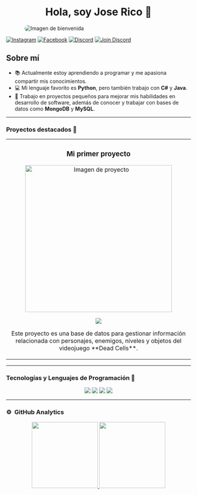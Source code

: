 <div align="center">
  <h1 align="center">Hola, soy Jose Rico 👋</h1>
</div>
<img src="https://drive.google.com/uc?export=view&id=1BNHtR0kNUSSO3wqMbOQ486qmrZ-fpkJI" 
     alt="Imagen de bienvenida" 
     style="display: block; margin: 0 auto; border-radius: 15px; max-width: 80%;">

[![Instagram](https://img.shields.io/badge/-Instagram-E4405F?style=for-the-badge&logo=instagram&logoColor=white)](https://www.instagram.com/richoflucky/profilecard/?igsh=MTh6ZmtxeDR1d2x3eA==)
[![Facebook](https://img.shields.io/badge/-Facebook-1877F2?style=for-the-badge&logo=facebook&logoColor=white)](https://www.facebook.com/richoflucky?mibextid=ZbWKwL)
[![Discord](https://img.shields.io/badge/-Discord-5865F2?style=for-the-badge&logo=discord&logoColor=white)](https://discord.com/users/joserico_)
[![Join Discord](https://img.shields.io/badge/-Join%20my%20Discord-5865F2?style=for-the-badge&logo=discord&logoColor=white)](https://discord.gg/REqSYkHg)

## Sobre mí

- 📚 Actualmente estoy aprendiendo a programar y me apasiona compartir mis conocimientos.
- 💻 Mi lenguaje favorito es **Python**, pero también trabajo con **C#** y **Java**.
- 🚀 Trabajo en proyectos pequeños para mejorar mis habilidades en desarrollo de software, además de conocer y trabajar con bases de datos como **MongoDB** y **MySQL**.

---

### Proyectos destacados 🚀
<table>
<tr>
<td width="100%">
<h3 align="center">Mi primer proyecto</h3>
<div align="center">
<a href="https://github.com/RMJGLUCKY27/DEAD_CELLS-DATABASE" target="_blank">
<img src="https://i.ytimg.com/vi/vYVy0LwaC4E/maxresdefault.jpg" alt="Imagen de proyecto" width="400">
</a>
<p>
<a href="https://github.com/RMJGLUCKY27/DEAD_CELLS-DATABASE" target="_blank">
<img src="https://img.shields.io/badge/CÓDIGO-ff9?style=for-the-badge&logo=github&logoColor=black">
</a>
</p>
<p>Este proyecto es una base de datos para gestionar información relacionada con personajes, enemigos, niveles y objetos del videojuego **Dead Cells**.</p>
</div>
</td>
</tr>
</table>

---

### Tecnologías y Lenguajes de Programación 🚀
<p align="center">
  <img src="https://img.shields.io/badge/C%23-2396ED?style=for-the-badge&logo=csharp&logoColor=white" />
  <img src="https://img.shields.io/badge/Java-007396?style=for-the-badge&logo=java&logoColor=white" />
  <img src="https://img.shields.io/badge/MongoDB-47A248?style=for-the-badge&logo=mongodb&logoColor=white" />
  <img src="https://img.shields.io/badge/MySQL-4479A1?style=for-the-badge&logo=mysql&logoColor=white" />
</p>

---

### ⚙️ &nbsp;GitHub Analytics
<p align="center">
<a href="https://github.com/RMJGLUCKY27">
  <img height="180em" src="https://github-readme-stats-eight-theta.vercel.app/api?username=RMJGLUCKY27&show_icons=true&theme=algolia&include_all_commits=true&count_private=true"/>
  <img height="180em" src="https://github-readme-stats-eight-theta.vercel.app/api/top-langs/?username=RMJGLUCKY27&layout=compact&langs_count=8&theme=algolia"/>
</a>
</p>

